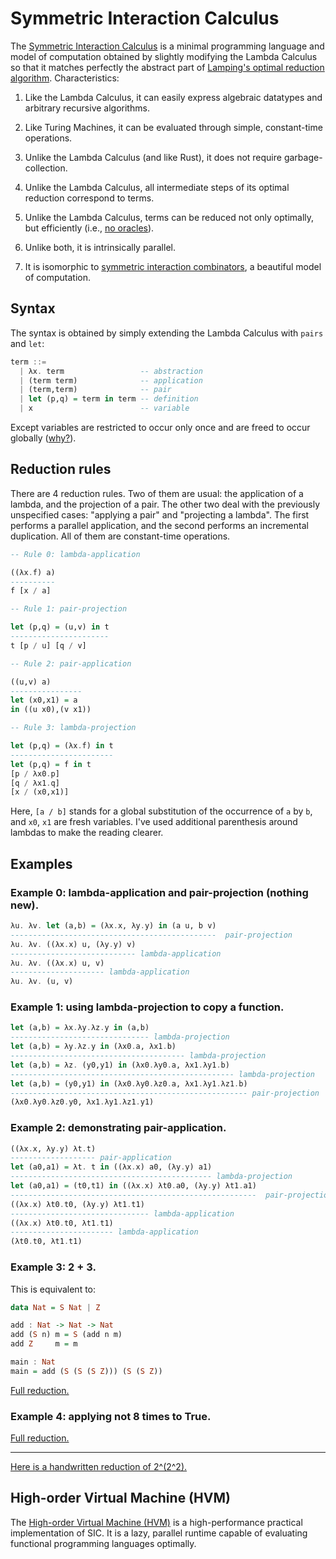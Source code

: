# Symmetric Interaction Calculus

The [Symmetric Interaction Calculus](https://medium.com/@maiavictor/the-abstract-calculus-fe8c46bcf39c) is a minimal programming language and model of computation obtained by slightly modifying the Lambda Calculus so that it matches perfectly the abstract part of [Lamping's optimal reduction algorithm](http://citeseerx.ist.psu.edu/viewdoc/download?doi=10.1.1.90.2386&rep=rep1&type=pdf). Characteristics:

1. Like the Lambda Calculus, it can easily express algebraic datatypes and arbitrary recursive algorithms.

2. Like Turing Machines, it can be evaluated through simple, constant-time operations.

3. Unlike the Lambda Calculus (and like Rust), it does not require garbage-collection.

4. Unlike the Lambda Calculus, all intermediate steps of its optimal reduction correspond to terms.

5. Unlike the Lambda Calculus, terms can be reduced not only optimally, but efficiently (i.e., [no oracles](https://dl.acm.org/citation.cfm?id=1131315)).

6. Unlike both, it is intrinsically parallel.

7. It is isomorphic to [symmetric interaction combinators](https://pdfs.semanticscholar.org/1731/a6e49c6c2afda3e72256ba0afb34957377d3.pdf), a beautiful model of computation.

## Syntax

The syntax is obtained by simply extending the Lambda Calculus with `pairs` and `let`:


```haskell
term ::=
  | λx. term                 -- abstraction
  | (term term)              -- application
  | (term,term)              -- pair
  | let (p,q) = term in term -- definition
  | x                        -- variable
```

Except variables are restricted to occur only once and are freed to occur globally ([why?](https://stackoverflow.com/questions/52048420/can-a-calculus-have-incremental-copying-and-closed-scopes)).

## Reduction rules

There are 4 reduction rules. Two of them are usual: the application of a lambda, and the projection of a pair. The other two deal with the previously unspecified cases: "applying a pair" and "projecting a lambda". The first performs a parallel application, and the second performs an incremental duplication. All of them are constant-time operations.

```haskell
-- Rule 0: lambda-application

((λx.f) a)
----------
f [x / a]

-- Rule 1: pair-projection

let (p,q) = (u,v) in t
----------------------
t [p / u] [q / v]

-- Rule 2: pair-application

((u,v) a)
----------------
let (x0,x1) = a 
in ((u x0),(v x1))

-- Rule 3: lambda-projection

let (p,q) = (λx.f) in t
-----------------------
let (p,q) = f in t
[p / λx0.p]
[q / λx1.q]
[x / (x0,x1)]
```

Here, `[a / b]` stands for a global substitution of the occurrence of `a` by `b`, and `x0`, `x1` are fresh variables. I've used additional parenthesis around lambdas to make the reading clearer.

## Examples

### Example 0: lambda-application and pair-projection (nothing new).

```haskell
λu. λv. let (a,b) = (λx.x, λy.y) in (a u, b v)
----------------------------------------------  pair-projection
λu. λv. ((λx.x) u, (λy.y) v)
---------------------------- lambda-application
λu. λv. ((λx.x) u, v)
--------------------- lambda-application
λu. λv. (u, v)
```

### Example 1: using lambda-projection to copy a function.

```haskell
let (a,b) = λx.λy.λz.y in (a,b)
------------------------------- lambda-projection
let (a,b) = λy.λz.y in (λx0.a, λx1.b)
--------------------------------------- lambda-projection
let (a,b) = λz. (y0,y1) in (λx0.λy0.a, λx1.λy1.b)
-------------------------------------------------- lambda-projection
let (a,b) = (y0,y1) in (λx0.λy0.λz0.a, λx1.λy1.λz1.b)
----------------------------------------------------- pair-projection
(λx0.λy0.λz0.y0, λx1.λy1.λz1.y1)
``` 

### Example 2: demonstrating pair-application.

```haskell
((λx.x, λy.y) λt.t) 
------------------- pair-application
let (a0,a1) = λt. t in ((λx.x) a0, (λy.y) a1)
--------------------------------------------- lambda-projection
let (a0,a1) = (t0,t1) in ((λx.x) λt0.a0, (λy.y) λt1.a1)
-------------------------------------------------------  pair-projection
((λx.x) λt0.t0, (λy.y) λt1.t1)
------------------------------- lambda-application
((λx.x) λt0.t0, λt1.t1)
----------------------- lambda-application
(λt0.t0, λt1.t1)
```

### Example 3: 2 + 3.

This is equivalent to:

```haskell
data Nat = S Nat | Z

add : Nat -> Nat -> Nat
add (S n) m = S (add n m)
add Z     m = m

main : Nat
main = add (S (S (S Z))) (S (S Z))
```

[Full reduction.](https://gist.github.com/VictorTaelin/659e047c267a801c7d9cf1970541cb54)

### Example 4: applying not 8 times to True. 

[Full reduction.](https://gist.github.com/VictorTaelin/d565bee7d9083e98ae1470067ce12dbb)

---

[Here is a handwritten reduction of 2^(2^2).](drawing.jpeg)

## High-order Virtual Machine (HVM)

The [High-order Virtual Machine (HVM)](https://github.com/kindelia/hvm) is a high-performance practical implementation of SIC. It is a lazy, parallel runtime capable of evaluating functional programming languages optimally.
